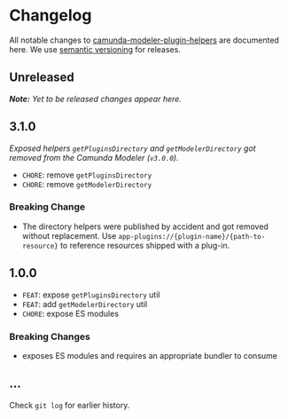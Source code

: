 # Changelog

All notable changes to [camunda-modeler-plugin-helpers](https://github.com/bpmn-io/camunda-modeler-plugin-helpers) are documented here. We use [semantic versioning](http://semver.org/) for releases.

## Unreleased

___Note:__ Yet to be released changes appear here._

## 3.1.0

_Exposed helpers `getPluginsDirectory` and `getModelerDirectory` got removed from the Camunda Modeler (`v3.0.0`)._

* `CHORE`: remove `getPluginsDirectory`
* `CHORE`: remove `getModelerDirectory`

### Breaking Change

* The directory helpers were published by accident and got removed without replacement. Use `app-plugins://{plugin-name}/{path-to-resource}` to reference resources shipped with a plug-in.


## 1.0.0

* `FEAT`: expose `getPluginsDirectory` util
* `FEAT`: add `getModelerDirectory` util
* `CHORE`: expose ES modules

### Breaking Changes

* exposes ES modules and requires an appropriate bundler to consume

## ...

Check `git log` for earlier history.
